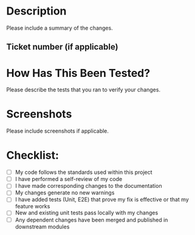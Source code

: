 # Description

Please include a summary of the changes.

## Ticket number (if applicable)

# How Has This Been Tested?

Please describe the tests that you ran to verify your changes. 

# Screenshots

Please include screenshots if applicable.

# Checklist:

- [ ] My code follows the standards used within this project
- [ ] I have performed a self-review of my code
- [ ] I have made corresponding changes to the documentation
- [ ] My changes generate no new warnings
- [ ] I have added tests (Unit, E2E) that prove my fix is effective or that my feature works
- [ ] New and existing unit tests pass locally with my changes
- [ ] Any dependent changes have been merged and published in downstream modules